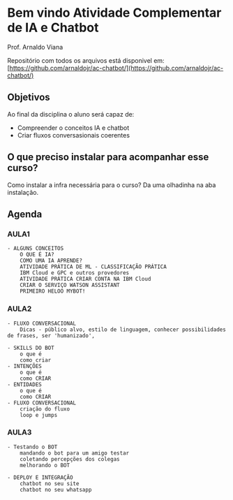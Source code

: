 # Bem vindo Atividade Complementar de IA e Chatbot

Prof. Arnaldo Viana

Repositório com todos os arquivos está disponivel em: [https://github.com/arnaldojr/ac-chatbot/](https://github.com/arnaldojr/ac-chatbot/)

## Objetivos

Ao final da disciplina o aluno será capaz de:

- Compreender o conceitos IA e chatbot
- Criar fluxos conversasionais coerentes


## O que preciso instalar para acompanhar esse curso?

Como instalar a infra necessária para o curso? Da uma olhadinha na aba instalação.


## Agenda

### AULA1 
    - ALGUNS CONCEITOS
        O QUE É IA?
        COMO UMA IA APRENDE? 
        ATIVIDADE PRÁTICA DE ML - CLASSIFICAÇÃO PRÁTICA
        IBM Cloud e GPC e outros provedores 
        ATIVIDADE PRÁTICA CRIAR CONTA NA IBM Cloud
        CRIAR O SERVIÇO WATSON ASSISTANT
        PRIMEIRO HELOO MYBOT!
    
### AULA2
    - FLUXO CONVERSACIONAL 
        Dicas - público alvo, estilo de linguagem, conhecer possibilidades de frases, ser 'humanizado', 

    - SKILLS DO BOT
        o que é
        como criar
    - INTENÇÕES
        o que é 
        como CRIAR
    - ENTIDADES
        o que é 
        como CRIAR	
    - FLUXO CONVERSACIONAL 
        criação do fluxo 
        loop e jumps
    
### AULA3 
    - Testando o BOT
        mandando o bot para um amigo testar
        coletando percepções dos colegas
        melhorando o BOT
    
    - DEPLOY E INTEGRAÇÃO
        chatbot no seu site
        chatbot no seu whatsapp
    
